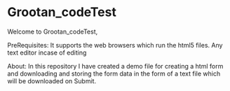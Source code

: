 # Grootan_codeTest

Welcome to Grootan_codeTest,

PreRequisites:
It supports the web browsers which run the html5 files. Any text editor incase of editing

About:
In this repository I have created a demo file for creating a html form and downloading and storing the form data in the form of a text file which will be downloaded on Submit. 
